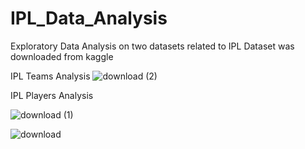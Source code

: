 # IPL_Data_Analysis

Exploratory Data Analysis on two datasets related to IPL
Dataset was downloaded from kaggle

IPL Teams Analysis
![download (2)](https://user-images.githubusercontent.com/41074452/156025055-42eb1198-3a23-42de-ab7a-6d5455e724d9.png)


IPL Players Analysis

![download (1)](https://user-images.githubusercontent.com/41074452/156025052-0843018c-2c63-48b3-9566-dd0b70401671.png)


![download](https://user-images.githubusercontent.com/41074452/156025057-ac9a9619-9770-41bb-864e-710d68d352e5.png)
